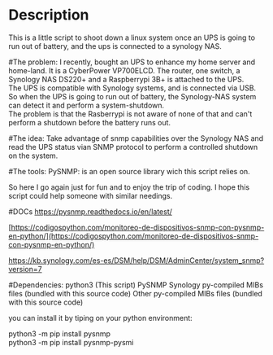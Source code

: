 # Description
This is a little script to shoot down a linux system once an UPS is going to run out of battery, and the ups is connected to a synology NAS.



#The problem:
I recently, bought an UPS to enhance my home server and home-land. It is a CyberPower VP700ELCD. The router, one switch, a Synology NAS  DS220+ and a Raspberrypi 3B+ is attached to the UPS.  
The UPS is compatible with Synology systems, and is connected via USB. So when the UPS is going to run out of battery, the Synology-NAS system can detect it and perform a system-shutdown.  
The problem is that the Rasberrypi is not aware of none of that and can't perform a shutdown before the battery runs out.    

#The idea:
Take advantage of snmp capabilities over the Synology NAS and read the UPS status vian SNMP protocol to perform a controlled shutdown on the system.  

#The tools:
PySNMP: is an open source library wich this script relies on.

So here I go again just for fun and to enjoy the trip of coding. I hope this script could help someone with similar needings.  


#DOCs
[https://pysnmp.readthedocs.io/en/latest/
](https://pysnmp.readthedocs.io/en/latest/)  

[https://codigospython.com/monitoreo-de-dispositivos-snmp-con-pysnmp-en-python/](https://codigospython.com/monitoreo-de-dispositivos-snmp-con-pysnmp-en-python/)  

[https://kb.synology.com/es-es/DSM/help/DSM/AdminCenter/system_snmp?version=7
](https://kb.synology.com/es-es/DSM/help/DSM/AdminCenter/system_snmp?version=7
)


#Dependencies:
python3 (This script)
PySNMP
Synology py-compiled MIBs files (bundled with this source code)
Other py-compiled MIBs files (bundled with this source code)

you can install it by tiping on your python environment:  

python3 -m pip install pysnmp  
python3 -m pip install pysnmp-pysmi  



